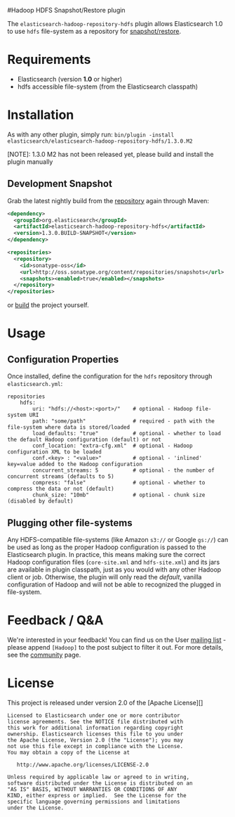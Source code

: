 #Hadoop HDFS Snapshot/Restore plugin

The `elasticsearch-hadoop-repository-hdfs` plugin allows Elasticsearch 1.0 to use ``hdfs`` file-system as a repository for [snapshot/restore](http://www.elasticsearch.org/guide/en/elasticsearch/reference/master/modules-snapshots.html).

# Requirements
- Elasticsearch (version __1.0__ or higher)
- hdfs accessible file-system (from the Elasticsearch classpath)

# Installation
As with any other plugin, simply run:
``bin/plugin -install elasticsearch/elasticsearch-hadoop-repository-hdfs/1.3.0.M2``

[NOTE]: 1.3.0 M2 has not been released yet, please build and install the plugin manually

## Development Snapshot
Grab the latest nightly build from the [repository](http://oss.sonatype.org/content/repositories/snapshots/org/elasticsearch/elasticsearch-hadoop-repository-hdfs/) again through Maven:

```xml
<dependency>
  <groupId>org.elasticsearch</groupId>
  <artifactId>elasticsearch-hadoop-repository-hdfs</artifactId>
  <version>1.3.0.BUILD-SNAPSHOT</version>
</dependency>
```

```xml
<repositories>
  <repository>
    <id>sonatype-oss</id>
    <url>http://oss.sonatype.org/content/repositories/snapshots</url>
	<snapshots><enabled>true</enabled></snapshots>
  </repository>
</repositories>
```

or [build](#building-the-source) the project yourself. 

# Usage

## Configuration Properties

Once installed, define the configuration for the `hdfs` repository through `elasticsearch.yml`:
```
repositories
	hdfs:
		uri: "hdfs://<host>:<port>/"  	# optional - Hadoop file-system URI
		path: "some/path"			  	# required - path with the file-system where data is stored/loaded
		load_defaults: "true"		  	# optional - whether to load the default Hadoop configuration (default) or not
		conf_location: "extra-cfg.xml"	# optional - Hadoop configuration XML to be loaded
		conf.<key> : "<value>"			# optional - 'inlined' key=value added to the Hadoop configuration
		concurrent_streams: 5			# optional - the number of concurrent streams (defaults to 5)
		compress: "false"				# optional - whether to compress the data or not (default)
		chunk_size: "10mb"				# optional - chunk size (disabled by default)
```

## Plugging other file-systems

Any HDFS-compatible file-systems (like Amazon `s3://` or Google `gs://`) can be used as long as the proper Hadoop configuration is passed to the Elasticsearch plugin. In practice, this means making sure the correct Hadoop configuration files (`core-site.xml` and `hdfs-site.xml`) and its jars are available in plugin classpath, just as you would with any other Hadoop client or job.
Otherwise, the plugin will only read the _default_, vanilla configuration of Hadoop and will not be able to recognized the plugged in file-system.

# Feedback / Q&A
We're interested in your feedback! You can find us on the User [mailing list](https://groups.google.com/forum/?fromgroups#!forum/elasticsearch) - please append `[Hadoop]` to the post subject to filter it out. For more details, see the [community](http://www.elasticsearch.org/community/) page.

# License
This project is released under version 2.0 of the [Apache License][]

```
Licensed to Elasticsearch under one or more contributor
license agreements. See the NOTICE file distributed with
this work for additional information regarding copyright
ownership. Elasticsearch licenses this file to you under
the Apache License, Version 2.0 (the "License"); you may
not use this file except in compliance with the License.
You may obtain a copy of the License at
 
   http://www.apache.org/licenses/LICENSE-2.0
 
Unless required by applicable law or agreed to in writing,
software distributed under the License is distributed on an
"AS IS" BASIS, WITHOUT WARRANTIES OR CONDITIONS OF ANY
KIND, either express or implied.  See the License for the
specific language governing permissions and limitations
under the License.
```